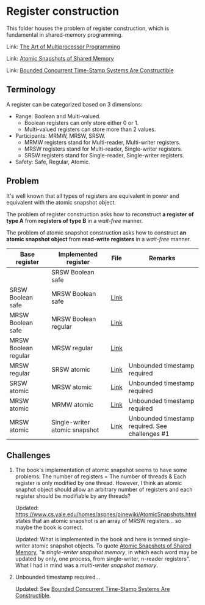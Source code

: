 # Register construction

This folder houses the problem of register construction, which is fundamental in shared-memory programming.

Link: [The Art of Multiprocessor Programming](https://g.co/kgs/w8L3qFC)

Link: [Atomic Snapshots of Shared Memory](https://dl.acm.org/doi/pdf/10.1145/93385.93394)

Link: [Bounded Concurrent Time-Stamp Systems Are Constructible](https://dl.acm.org/doi/pdf/10.1145/73007.73051)

## Terminology

A register can be categorized based on 3 dimensions:
- Range: Boolean and Multi-valued.
  - Boolean registers can only store either 0 or 1.
  - Multi-valued registers can store more than 2 values.  
- Participants: MRMW, MRSW, SRSW.
  - MRMW registers stand for Multi-reader, Multi-writer registers.
  - MRSW registers stand for Multi-reader, Single-writer registers.
  - SRSW registers stand for Single-reader, Single-writer registers. 
- Safety: Safe, Regular, Atomic. 

## Problem

It's well known that all types of registers are equivalent in power and equivalent with the atomic snapshot object.

The problem of register construction asks how to reconstruct **a register of type A** from **registers of type B** in a *wait-free* manner.

The problem of atomic snapshot construction asks how to construct **an atomic snapshot object** from **read-write registers** in a *wait-free* manner.

|  Base register       | Implemented register | File      | Remarks |
|----------------------|----------------------|-----------|---------|
|                      | SRSW Boolean safe    |           |         |
| SRSW Boolean safe    | MRSW Boolean safe    | [Link](https://github.com/Huy-DNA/multiarts/blob/main/register-construction/MrswBooleanSafeRegister.java) |         |
| MRSW Boolean safe    | MRSW Boolean regular | [Link](https://github.com/Huy-DNA/multiarts/blob/main/register-construction/MrswBooleanRegularRegister.java) |         |
| MRSW Boolean regular | MRSW regular         | [Link](https://github.com/Huy-DNA/multiarts/blob/main/register-construction/MrswRegularRegister.java) |         |
| MRSW regular         | SRSW atomic          | [Link](https://github.com/Huy-DNA/multiarts/blob/main/register-construction/SrswAtomicRegister%20(with%20unbounded%20TS).java) | Unbounded timestamp required |
| SRSW atomic          | MRSW atomic          | [Link](https://github.com/Huy-DNA/multiarts/blob/main/register-construction/MrswAtomicRegister%20(with%20unbounded%20TS).java) | Unbounded timestamp required |
| MRSW atomic          | MRMW atomic          | [Link](https://github.com/Huy-DNA/multiarts/blob/main/register-construction/MrmwAtomicRegister%20(with%20unbounded%20TS).java) | Unbounded timestamp required |
| MRSW atomic          | Single-writer atomic snapshot      | [Link](https://github.com/Huy-DNA/multiarts/blob/main/register-construction/SingleWriterAtomicSnapshot%20(with%20unbounded%20TS).java) | Unbounded timestamp required. See challenges #1 |

## Challenges

1. The book's implementation of atomic snapshot seems to have some problems: The number of registers = The number of threads & Each register is only modified by one thread. However, I think an atomic snaphot object should allow an arbitrary number of registers and each register should be modifiable by any threads?

   Updated: https://www.cs.yale.edu/homes/aspnes/pinewiki/AtomicSnapshots.html states that an atomic snapshot is an array of MRSW registers... so maybe the book is correct.

   Updated: What is implemented in the book and here is termed single-writer atomic snapshot objects. To quote [Atomic Snapshots of Shared Memory](https://dl.acm.org/doi/pdf/10.1145/93385.93394), "a *single-writer snapshot memory*, in which each word may be updated by only, one process, from single-writer, n-reader registers". What I had in mind was a *multi-writer snapshot memory*.

3. Unbounded timestamp required...

   Updated: See [Bounded Concurrent Time-Stamp Systems Are Constructible](https://dl.acm.org/doi/pdf/10.1145/73007.73051).
